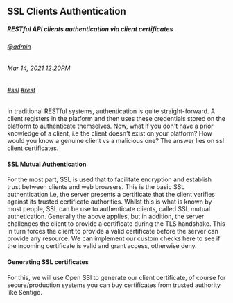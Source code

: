 ## SSL Clients Authentication
##### *RESTful API clients authentication via client certificates*
###### [@admin](/whoami)
###### Mar 14, 2021 12:20PM
###### [#ssl]() [#rest]()

In traditional RESTful systems, authentication is quite straight-forward. A client registers in the platform and then uses these credentials stored on the platform to authenticate themselves. Now, what if you don't have a prior knowledge of a client, i.e the client doesn't exist on your platform? How would you know a genuine client vs a malicious one? The answer lies on ssl client certificates.

#### SSL Mutual Authentication 
For the most part, SSL is used that to facilitate encryption and establish trust between clients and web browsers. This is the basic SSL authentication i.e, the server presents a certificate that the client verifies against its trusted certificate authorities. Whilst this is what is known by most 
people, SSL can be use to authenticate clients, called SSL mutual authetication. Generally the above applies, but in addition, the server challenges the client to provide a certificate during the TLS handshake. This in turn forces the client to provide a valid certificate before the server can provide any resource. We can implement our custom checks here to see if the incoming certificate is valid and grant access, otherwise deny.

#### Generating SSL certificates
For this, we will use Open SSl to generate our client certificate, of course for secure/production systems you can 
buy certificates from trusted authority like Sentigo. 

 
